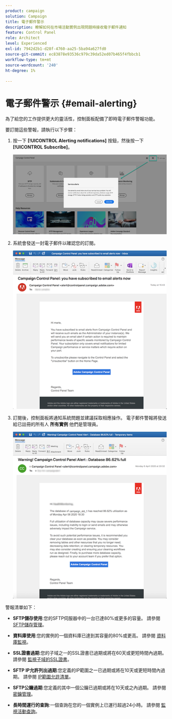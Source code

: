 ```yaml
---
product: campaign
solution: Campaign
title: 電子郵件警示
description: 瞭解如何在市場活動實例出現問題時接收電子郵件通知
feature: Control Panel
role: Architect
level: Experienced
exl-id: 7942d2b1-d28f-4760-aa25-5ba94a627fd0
source-git-commit: ec83878e93536c979c39da52ed07b465f4fbbcb1
workflow-type: tm+mt
source-wordcount: '240'
ht-degree: 1%

---
```


# 電子郵件警示 {#email-alerting}

為了給您的工作提供更大的靈活性，控制面板配備了即時電子郵件警報功能。

要訂閱這些警報，請執行以下步驟：

1. 按一下 **[!UICONTROL Alerting notifications]** 按鈕，然後按一下 **[!UICONTROL Subscribe]**。

   ![](assets/subscribing.png)

1. 系統會發送一封電子郵件以確認您的訂閱。

   ![](assets/email_subscription.png)

1. 訂閱後，控制面板將通知系統問題並建議採取相應操作。 電子郵件警報將發送給已註冊的所有人 **所有實例** 他們是管理員。

   ![](assets/alert_sample.png)

警報清單如下：

* **SFTP儲存使用**:您的SFTP伺服器中的一台已達80%或更多的容量。 請參閱 [SFTP儲存管理](../../sftp/using/sftp-storage-management.md)。

* **資料庫使用**:您的實例的一個資料庫已達到其容量的80%或更高。 請參閱 [資料庫監視](../../performance-monitoring/using/database-monitoring.md)。

* **SSL證書過期**:您的子域之一的SSL證書已過期或將在60天或更短時間內過期。 請參閱 [監視子域的SSL證書](../../subdomains-certificates/using/monitoring-ssl-certificates.md)。

* **SFTP IP允許列出過期**:您定義的IP範圍之一已過期或將在10天或更短時間內過期。 請參閱 [IP範圍允許清單](../../sftp/using/ip-range-allow-listing.md)。

* **SFTP公鑰過期**:您定義的其中一個公鑰已過期或將在10天或之內過期。 請參閱 [密鑰管理](../../sftp/using/key-management.md)。

* **長時間運行的查詢**:一個查詢在您的一個實例上已運行超過24小時。 請參閱 [監視活動查詢](database-active-queries.md)。